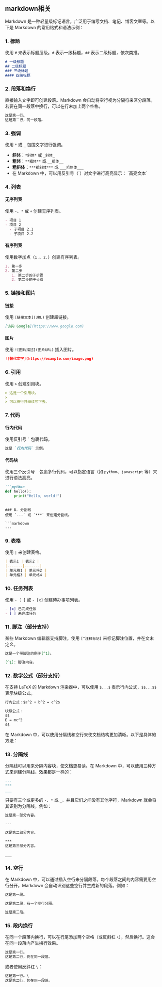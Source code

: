## markdown相关

Markdown 是一种轻量级标记语言，广泛用于编写文档、笔记、博客文章等。以下是 Markdown 的常用格式和语法示例：

### 1. 标题
使用 `#` 来表示标题层级。`#` 表示一级标题，`##` 表示二级标题，依次类推。

```markdown
# 一级标题
## 二级标题
### 三级标题
#### 四级标题
```

### 2. 段落和换行
直接输入文字即可创建段落。Markdown 会自动将空行视为分隔符来区分段落。  
若要在同一段落中换行，可以在行末加上两个空格。

```markdown
这是第一行。  
这是第二行，同一段落。
```

### 3. 强调
使用 `*` 或 `_` 包围文字进行强调。

- **斜体**：`*斜体*` 或 `_斜体_`
- **粗体**：`**粗体**` 或 `__粗体__`
- **粗斜体**：`***粗斜体***` 或 `___粗斜体___`
- 在 Markdown 中，可以用反引号（\`）对文字进行高亮显示： \`高亮文本\` 


### 4. 列表
#### 无序列表
使用 `-`、`*` 或 `+` 创建无序列表。

```markdown
- 项目 1
- 项目 2
  - 子项目 2.1
  - 子项目 2.2
```

#### 有序列表
使用数字加点（`1.`、`2.`）创建有序列表。

```markdown
1. 第一步
2. 第二步
   1. 第二步的子步骤
   2. 第二步的子步骤
```

### 5. 链接和图片
#### 链接
使用 `[链接文本](URL)` 创建超链接。

```markdown
[访问 Google](https://www.google.com)
```

#### 图片
使用 `![图片描述](图片URL)` 插入图片。

```markdown
![替代文字](https://example.com/image.png)
```

### 6. 引用
使用 `>` 创建引用块。

```markdown
> 这是一个引用块。
> 
> 可以换行并继续写下去。
```

### 7. 代码
#### 行内代码
使用反引号 `` ` `` 包裹代码。

```markdown
这是 `行内代码` 示例。
```

#### 代码块
使用三个反引号 ``` ``` 包裹多行代码，可以指定语言（如 `python`、`javascript` 等）来进行语法高亮。

```markdown
```python
def hello():
    print("Hello, world!")
```
```

### 8. 分割线
使用 `---` 或 `***` 来创建分割线。

```markdown
---
```

### 9. 表格
使用 `|` 来创建表格。

```markdown
| 表头1 | 表头2 |
|-------|-------|
| 单元格1 | 单元格2 |
| 单元格3 | 单元格4 |
```

### 10. 任务列表
使用 `- [ ]` 或 `- [x]` 创建待办事项列表。

```markdown
- [x] 已完成任务
- [ ] 未完成任务
```

### 11. 脚注（部分支持）
某些 Markdown 编辑器支持脚注，使用 `[^注释标记]` 来标记脚注位置，并在文末定义。

```markdown
这是一个带脚注的例子[^1]。

[^1]: 脚注内容。
```

### 12. 数学公式（部分支持）
在支持 LaTeX 的 Markdown 渲染器中，可以使用 `$...$` 表示行内公式，`$$...$$` 表示块级公式。

```markdown
行内公式：$a^2 + b^2 = c^2$

块级公式：
$$
E = mc^2
$$
```
在 Markdown 中，可以使用分隔线和空行来使文档结构更加清晰。以下是具体的方法：

### 13. 分隔线
分隔线可以用来分隔内容块，使文档更易读。在 Markdown 中，可以使用三种方式来创建分隔线，效果都是一样的：

```markdown
---
***
___
```

只要有三个或更多的 `-`、`*` 或 `_`，并且它们之间没有其他字符，Markdown 就会将其识别为分隔线。例如：

```markdown
这是第一部分内容。

---

这是第二部分内容。

***
这是第三部分内容。

___
```

### 14. 空行
在 Markdown 中，可以通过插入空行来分隔段落。每个段落之间的内容需要用空行分开，Markdown 会自动识别这些空行并生成新的段落。例如：

```markdown
这是第一段。

这是第二段，有一个空行分隔。

这是第三段。
```

### 15. 段内换行
在同一个段落内换行，可以在行尾添加两个空格（或反斜杠 `\`），然后换行。这会在同一段落内产生换行效果。

```markdown
这是第一行。  
这是第二行，仍在同一段落。
```

或者使用反斜杠 `\`：

```markdown
这是第一行。\
这是第二行，仍在同一段落。
```

